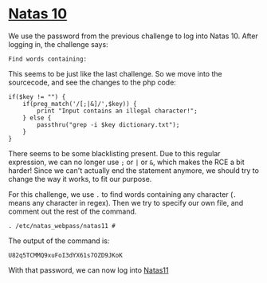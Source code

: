 # [Natas 10](http://overthewire.org/wargames/natas/natas10.html "Natas 10 Web Challenge Page")


We use the password from the previous challenge to log into Natas 10. After logging in, the challenge says:

`Find words containing:`

This seems to be just like the last challenge. So we move into the sourcecode, and see the changes to the php code:

```
if($key != "") {
    if(preg_match('/[;|&]/',$key)) {
        print "Input contains an illegal character!";
    } else {
        passthru("grep -i $key dictionary.txt");
    }
}
```

There seems to be some blacklisting present. Due to this regular expression, we can no longer use `;` or `|` or `&`, which makes the RCE a bit harder! Since we can't actually end the statement anymore, we should try to change the way it works, to fit our purpose. 

For this challenge, we use `.` to find words containing any character (`.` means any character in regex). Then we try to specify our own file, and comment out the rest of the command.

`. /etc/natas_webpass/natas11 #`

The output of the command is:

`U82q5TCMMQ9xuFoI3dYX61s7OZD9JKoK`

With that password, we can now log into [Natas11](https://github.com/ProDigySML/Security-Writeups/blob/master/Natas%20Writeups/Natas11 "Natas 11")
